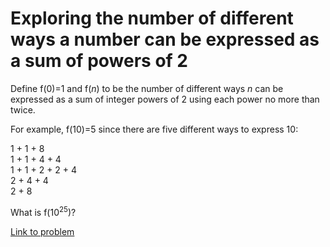 # Exploring the number of different ways a number can be expressed as a sum of powers of 2

<p>Define f(0)=1 and f(<var>n</var>) to be the number of different ways <var>n</var> can be expressed as a sum of integer powers of 2 using each power no more than twice.</p>
<p>For example, f(10)=5 since there are five different ways to express 10:</p>
<p class="margin_left">1 + 1 + 8<br />
1 + 1 + 4 + 4<br />1 + 1 + 2 + 2 + 4<br />
2 + 4 + 4<br />
2 + 8</p>
<p>What is f(10<sup>25</sup>)?</p>


[Link to problem](https://projecteuler.net/problem=169)

